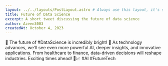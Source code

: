 ```yaml
---
layout: ../../layouts/PostLayout.astro # Always use this layout, it's so the post gets properly styled
title: Future of Data Science
excerpt: A short tweet discussing the future of data science
author: Azeen3003
createdAt: October 4, 2023
---
```



🔮 The future of #DataScience is incredibly bright! 🌟 As technology advances, we'll see even more powerful AI, deeper insights, and innovative applications. From healthcare to finance, data-driven decisions will reshape industries. Exciting times ahead! 🚀📈 #AI #FutureTech
